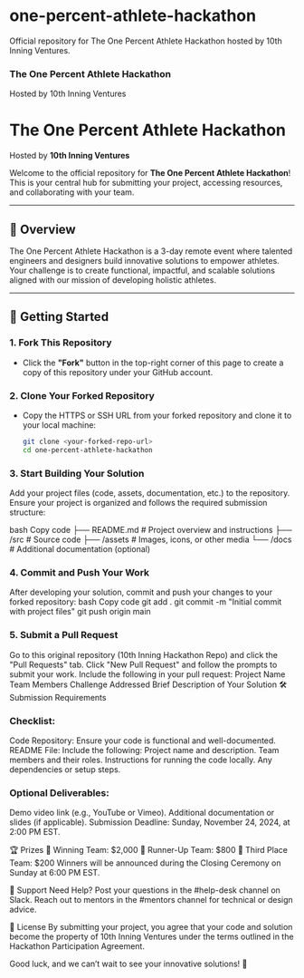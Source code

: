 # one-percent-athlete-hackathon
Official repository for The One Percent Athlete Hackathon hosted by 10th Inning Ventures.

### The One Percent Athlete Hackathon
Hosted by 10th Inning Ventures

# The One Percent Athlete Hackathon  
Hosted by **10th Inning Ventures**  

Welcome to the official repository for **The One Percent Athlete Hackathon**! This is your central hub for submitting your project, accessing resources, and collaborating with your team.

---

## 📖 Overview  

The One Percent Athlete Hackathon is a 3-day remote event where talented engineers and designers build innovative solutions to empower athletes. Your challenge is to create functional, impactful, and scalable solutions aligned with our mission of developing holistic athletes.  

---

## 🚀 Getting Started  

### 1. **Fork This Repository**
- Click the **"Fork"** button in the top-right corner of this page to create a copy of this repository under your GitHub account.

### 2. **Clone Your Forked Repository**
- Copy the HTTPS or SSH URL from your forked repository and clone it to your local machine:
  ```bash
  git clone <your-forked-repo-url>
  cd one-percent-athlete-hackathon
### 3. Start Building Your Solution
Add your project files (code, assets, documentation, etc.) to the repository.
Ensure your project is organized and follows the required submission structure:

bash
Copy code
├── README.md        # Project overview and instructions
├── /src             # Source code
├── /assets          # Images, icons, or other media
└── /docs            # Additional documentation (optional)

### 4. Commit and Push Your Work
After developing your solution, commit and push your changes to your forked repository:
bash
Copy code
git add .
git commit -m "Initial commit with project files"
git push origin main

### 5. Submit a Pull Request
Go to this original repository (10th Inning Hackathon Repo) and click the "Pull Requests" tab.
Click "New Pull Request" and follow the prompts to submit your work.
Include the following in your pull request:
Project Name
Team Members
Challenge Addressed
Brief Description of Your Solution
🛠 Submission Requirements

### Checklist:
Code Repository: Ensure your code is functional and well-documented.
README File: Include the following:
Project name and description.
Team members and their roles.
Instructions for running the code locally.
Any dependencies or setup steps.

### Optional Deliverables:
Demo video link (e.g., YouTube or Vimeo).
Additional documentation or slides (if applicable).
Submission Deadline:
Sunday, November 24, 2024, at 2:00 PM EST.

🏆 Prizes
🥇 Winning Team: $2,000
🥈 Runner-Up Team: $800
🥉 Third Place Team: $200
Winners will be announced during the Closing Ceremony on Sunday at 6:00 PM EST.

💬 Support
Need Help?
Post your questions in the #help-desk channel on Slack.
Reach out to mentors in the #mentors channel for technical or design advice.

📄 License
By submitting your project, you agree that your code and solution become the property of 10th Inning Ventures under the terms outlined in the Hackathon Participation Agreement.

Good luck, and we can’t wait to see your innovative solutions! 🎉

